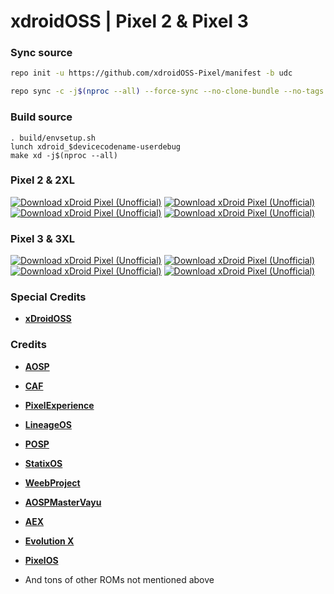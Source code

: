 # xdroidOSS | Pixel 2 & Pixel 3

### Sync source ###
```bash
repo init -u https://github.com/xdroidOSS-Pixel/manifest -b udc
```
```bash
repo sync -c -j$(nproc --all) --force-sync --no-clone-bundle --no-tags
```

### Build source ###
```
. build/envsetup.sh
lunch xdroid_$devicecodename-userdebug
make xd -j$(nproc --all)
```
### Pixel 2 & 2XL
[![Download xDroid Pixel (Unofficial)](https://img.shields.io/sourceforge/dm/ar-build.svg)](https://sourceforge.net/projects/ar-build/files/latest/download) [![Download xDroid Pixel (Unofficial)](https://img.shields.io/sourceforge/dw/ar-build.svg)](https://sourceforge.net/projects/ar-build/files/latest/download) [![Download xDroid Pixel (Unofficial)](https://img.shields.io/sourceforge/dd/ar-build.svg)](https://sourceforge.net/projects/ar-build/files/latest/download) [![Download xDroid Pixel (Unofficial)](https://img.shields.io/sourceforge/dt/ar-build.svg)](https://sourceforge.net/projects/ar-build/files/latest/download)

### Pixel 3 & 3XL
[![Download xDroid Pixel (Unofficial)](https://img.shields.io/sourceforge/dm/sqrqzq-project/XDROID?color=%2332cd32)](https://sourceforge.net/projects/sqrqzq-project/files/XDROID) [![Download xDroid Pixel (Unofficial)](https://img.shields.io/sourceforge/dw/sqrqzq-project/XDROID?color=%2332cd32)](https://sourceforge.net/projects/sqrqzq-project/files/XDROID) [![Download xDroid Pixel (Unofficial)](https://img.shields.io/sourceforge/dd/sqrqzq-project/XDROID?color=%2332cd32)](https://sourceforge.net/projects/sqrqzq-project/files/XDROID) [![Download xDroid Pixel (Unofficial)](https://img.shields.io/sourceforge/dt/sqrqzq-project/XDROID?color=%2332cd32)](https://sourceforge.net/projects/sqrqzq-project/files/XDROID)

### Special Credits ###
 * [**xDroidOSS**](https://github.com/xdroid-oss)
 
### Credits ###
 * [**AOSP**](https://android.googlesource.com)
 * [**CAF**](https://source.codeaurora.org)
 * [**PixelExperience**](https://github.com/PixelExperience)
 * [**LineageOS**](https://github.com/LineageOS)
 * [**POSP**](https://github.com/PotatoProject)
 * [**StatixOS**](https://github.com/StatiXOS)
 * [**WeebProject**](https://github.com/WeebProject)
 * [**AOSPMasterVayu**](https://github.com/AOSP-Master-Vayu)
 * [**AEX**](https://github.com/AospExtended)
 * [**Evolution X**](https://github.com/Evolution-X)
 * [**PixelOS**](https://github.com/PixelOS-AOSP)

* And tons of other ROMs not mentioned above
